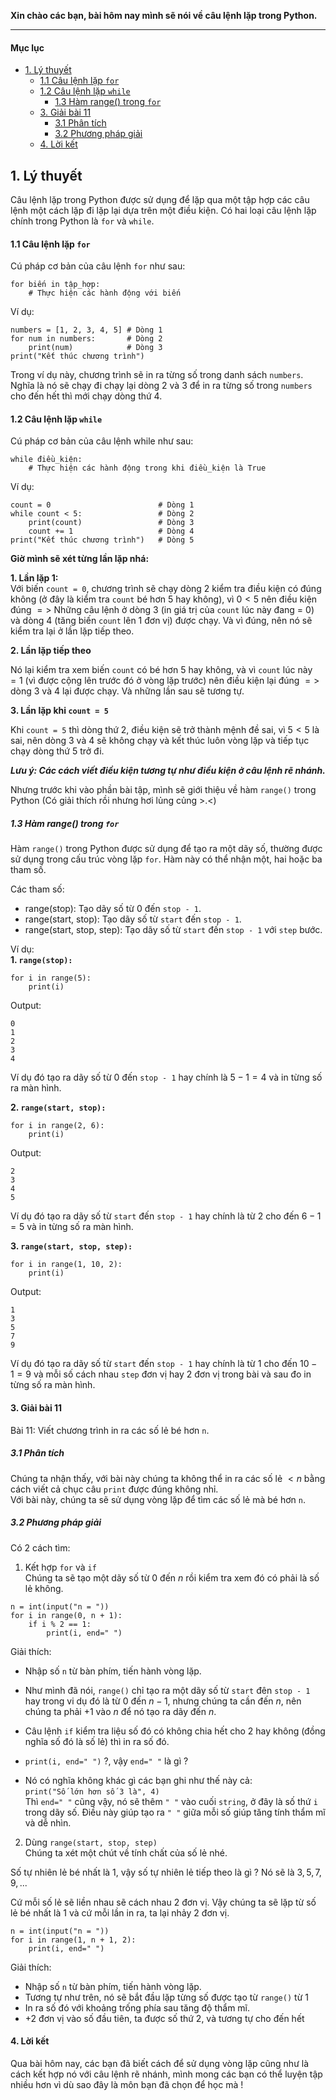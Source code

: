 **Xin chào các bạn, bài hôm nay mình sẽ nói về câu lệnh lặp trong Python.**
***
#### Mục lục
- [1. Lý thuyết](#1-lý-thuyết)
    - [1.1 Câu lệnh lặp `for`](#11-câu-lệnh-lặp-for)
    - [1.2 Câu lệnh lặp `while`](#12-câu-lệnh-lặp-while)
      - [1.3 Hàm range() trong `for`](#13-hàm-range-trong-for)
    - [3. Giải bài 11](#3-giải-bài-11)
      - [3.1 Phân tích](#31-phân-tích)
      - [3.2 Phương pháp giải](#32-phương-pháp-giải)
    - [4. Lời kết](#4-lời-kết)



## 1. Lý thuyết

Câu lệnh lặp trong Python được sử dụng để lặp qua một tập hợp các câu lệnh một cách lặp đi lặp lại dựa trên một điều kiện. Có hai loại câu lệnh lặp chính trong Python là `for` và `while`.

#### 1.1 Câu lệnh lặp `for`  
Cú pháp cơ bản của câu lệnh `for` như sau:
```
for biến in tập_hợp:
    # Thực hiện các hành động với biến
```  
Ví dụ:  
```
numbers = [1, 2, 3, 4, 5] # Dòng 1
for num in numbers:       # Dòng 2
    print(num)            # Dòng 3
print("Kết thúc chương trình")

```  
Trong ví dụ này, chương trình sẽ in ra từng số trong danh sách `numbers`. Nghĩa là nó sẽ chạy đi chạy lại dòng 2 và 3 để in ra từng số trong `numbers` cho đến hết thì mới chạy dòng thứ 4.  
#### 1.2 Câu lệnh lặp `while`  
Cú pháp cơ bản của câu lệnh while như sau:
```
while điều_kiện:
    # Thực hiện các hành động trong khi điều_kiện là True

```

Ví dụ:   
```
count = 0                        # Dòng 1
while count < 5:                 # Dòng 2
    print(count)                 # Dòng 3
    count += 1                   # Dòng 4
print("Kết thúc chương trình")   # Dòng 5
```  
**Giờ mình sẽ xét từng lần lặp nhá:**  

**1. Lần lặp 1:**  
Với biến `count = 0`, chương trình sẽ chạy dòng 2 kiểm tra điều kiện có đúng không (ở đây là kiểm tra `count` bé hơn 5 hay không), vì $0 < 5$ nên điều kiện đúng $=>$ Những câu lệnh ở dòng 3 (in giá trị của `count` lúc này đang = 0) và dòng 4 (tăng biến `count` lên 1 đơn vị) được chạy. Và vì đúng, nên nó sẽ kiểm tra lại ở lần lặp tiếp theo.  

**2. Lần lặp tiếp theo**  

Nó lại kiểm tra xem biến `count` có bé hơn 5 hay không, và vì `count` lúc này $= 1$ (vì được cộng lên trước đó ở vòng lặp trước) nên điều kiện lại đúng $=>$ dòng 3 và 4 lại được chạy. Và những lần sau sẽ tương tự.

**3. Lần lặp khi `count = 5`**  

Khi `count = 5` thì dòng thứ 2, điều kiện sẽ trở thành mệnh đề sai, vì $5 < 5$ là sai, nên dòng 3 và 4 sẽ không chạy và kết thúc luôn vòng lặp và tiếp tục chạy dòng thứ 5 trở đi.

***Lưu ý: Các cách viết điều kiện tương tự như điều kiện ở câu lệnh rẽ nhánh.***

Nhưng trước khi vào phần bài tập, mình sẽ giới thiệu về hàm `range()` trong Python (Có giải thích rồi nhưng hơi lủng củng >.<)  
##### 1.3 Hàm range() trong `for`
Hàm `range()` trong Python được sử dụng để tạo ra một dãy số, thường được sử dụng trong cấu trúc vòng lặp `for`. Hàm này có thể nhận một, hai hoặc ba tham số.

Các tham số:  
- range(stop): Tạo dãy số từ 0 đến `stop - 1`.
- range(start, stop): Tạo dãy số từ `start` đến `stop - 1`.
- range(start, stop, step): Tạo dãy số từ `start` đến `stop - 1` với `step` bước.

Ví dụ:  
**1. `range(stop):`**
```
for i in range(5):
    print(i)
```
Output: 
```
0
1
2
3
4
```

Ví dụ đó tạo ra dãy số từ 0 đến `stop - 1` hay chính là $5 - 1 = 4$ và in từng số ra màn hình.

**2. `range(start, stop):`**
```
for i in range(2, 6):
    print(i)
```
Output: 
```
2
3
4
5
```
Ví dụ đó tạo ra dãy số từ `start` đến `stop - 1` hay chính là từ $2$ cho đến $6 - 1 = 5$ và in từng số ra màn hình.  

**3. `range(start, stop, step):`**
```
for i in range(1, 10, 2):
    print(i)
```
Output:
```
1
3
5
7
9
```
Ví dụ đó tạo ra dãy số từ `start` đến `stop - 1` hay chính là từ $1$ cho đến $10 - 1 = 9$ và mỗi số cách nhau `step` đơn vị hay $2$ đơn vị trong bài và sau đo in từng số ra màn hình.  
#### 3. Giải bài 11

Bài 11: Viết chương trình in ra các số lẻ bé hơn `n`.




##### 3.1 Phân tích
Chúng ta nhận thấy, với bài này chúng ta không thể in ra các số lẻ $< n$ bằng cách viết cả chục câu `print` được đúng không nhỉ.  
Với bài này, chúng ta sẽ sử dụng vòng lặp để tìm các số lẻ mà bé hơn `n`.
##### 3.2 Phương pháp giải
Có 2 cách tìm: 
1. Kết hợp `for` và `if`  
Chúng ta sẽ tạo một dãy số từ $0$ đến $n$ rồi kiểm tra xem đó có phải là số lẻ không.

```
n = int(input("n = "))
for i in range(0, n + 1):
    if i % 2 == 1:
        print(i, end=" ")
```
Giải thích:  
- Nhập số `n` từ bàn phím, tiến hành vòng lặp.  

- Như mình đã nói, `range()` chỉ tạo ra một dãy số từ `start` đên `stop - 1` hay trong vi dụ đó là từ $0$ đến $n - 1$, nhưng chúng ta cần đến $n$, nên chúng ta phải $+1$ vào $n$ để nó tạo ra dãy đến $n$.  

- Câu lệnh `if` kiểm tra liệu số đó có không chia hết cho $2$ hay không (đồng nghĩa số đó là số lẻ) thì in ra số đó.  

- `print(i, end=" ")` ?, vậy `end=" "` là gì ?  

+ Nó có nghĩa không khác gì các bạn ghi như thế này cả:  
`print("Số lớn hơn số 3 là", 4)`  
Thì `end=" "` cũng vậy, nó sẽ thêm `" "` vào cuối `string`, ở đây là số thứ `i` trong dãy số. Điều này giúp tạo ra `" "` giữa mỗi số giúp tăng tính thẩm mĩ và dễ nhìn.

2. Dùng  `range(start, stop, step)`  
Chúng ta xét một chút về tính chất của số lẻ nhé.

Số tự nhiên lẻ bé nhất là $1$, vậy số tự nhiên lẻ tiếp theo là gì ? Nó sẽ là $3, 5, 7, 9, ...$

Cứ mỗi số lẻ sẽ liền nhau sẽ cách nhau $2$ đơn vị. Vậy chúng ta sẽ lặp từ số lẻ bé nhất là $1$ và cứ mỗi lần in ra, ta lại nhảy $2$ đơn vị.

```
n = int(input("n = "))
for i in range(1, n + 1, 2):
    print(i, end=" ")
```
Giải thích:  
- Nhập số `n` từ bàn phím, tiến hành vòng lặp.  
- Tương tự như trên, nó sẽ bắt đầu lặp từng số được tạo từ `range()` từ $1$
- In ra số đó với khoảng trống phía sau tăng độ thẩm mĩ.
- $+2$ đơn vị vào số đầu tiên, ta được số thứ 2, và tương tự cho đến hết
#### 4. Lời kết
Qua bài hôm nay, các bạn đã biết cách để sử dụng vòng lặp cũng như là cách kết hợp nó với câu lệnh rẽ nhánh, mình mong các bạn có thể luyện tập nhiều hơn vì dù sao đây là môn bạn đã chọn để học mà !




